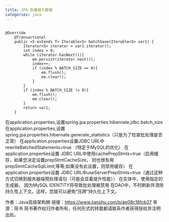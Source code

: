 ```yaml
---
title: JPA 批量插入数据
categories: java
---
```


```

@Override
    @Transactional
    public <S extends T> Iterable<S> batchSave(Iterable<S> var1) {
        Iterator<S> iterator = var1.iterator();
        int index = 0;
        while (iterator.hasNext()){
            em.persist(iterator.next());
            index++;
            if (index % BATCH_SIZE == 0){
                em.flush();
                em.clear();
            }
        }
        if (index % BATCH_SIZE != 0){
            em.flush();
            em.clear();
        }
        return var1;
    }

```

在application.properties,设置spring.jpa.properties.hibernate.jdbc.batch_size
在application.properties,设置spring.jpa.properties.hibernate.generate_statistics（只是为了检查批处理是否正常）
在application.properties设置JDBC URL中rewriteBatchedStatements=true （特定于MySQL的优化）
在application.properties设置 JDBC URL中使用cachePrepStmts=true（启用缓存，如果您决定设置prepStmtCacheSize，  则也很有用  prepStmtCacheSqlLimit;等等;如果没有此设置，则禁用缓存）
在application.properties设置 JDBC URL中useServerPrepStmts=true（通过这种方式切换到服务器端预处理语句（可能会显着提升性能））
在实体中，使用指定的生成器，  因为MySQL IDENTITY将导致批处理被禁用
在DAO中，不时刷新并清除持久性上下文。这样，您就可以避免“压跨”持久化上下文。

作者：Java高级架构狮
链接：https://www.jianshu.com/p/ae08c18fcb37
来源：简书
简书著作权归作者所有，任何形式的转载都请联系作者获得授权并注明出处。